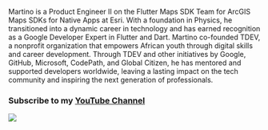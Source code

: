 Martino is a Product Engineer II on the Flutter Maps SDK Team for ArcGIS Maps SDKs for Native Apps at Esri. With a foundation in Physics, he transitioned into a dynamic career in technology and has earned recognition as a Google Developer Expert in Flutter and Dart. Martino co-founded TDEV, a nonprofit organization that empowers African youth through digital skills and career development. Through TDEV and other initiatives by Google, GitHub, Microsoft, CodePath, and Global Citizen, he has mentored and supported developers worldwide, leaving a lasting impact on the tech community and inspiring the next generation of professionals.

### Subscribe to my [YouTube Channel](https://www.youtube.com/@flutterease001)

 <!--- ![Good](https://komarev.com/ghpvc/?username=martinoyovo) -->

![](https://github-readme-stats.vercel.app/api?username=martinoyovo&show_icons=true&count_private=true&bg_color=0D1117&border_radius=0&hide_title=true&text_color=FFF&icon_color=296ECA&)
 
 <!---
![Always Good Apps](https://github.com/martinoyovo/martinoyovo/blob/main/tino.co.jpg)
 👀I'm a Mobile Engineer. I'm a <strong>Coach at [Flutter Togo](https://twitter.com/fluttertg)</strong>I preach Flutter, I build your dream app with Flutter. I'm the One
 🌱 I'm the One.I’m currently working to be a Flutter GDE (Google Developer Expert) and how to make nice websites with the powerful tailwind.css library.

    
        ![](https://komarev.com/ghpvc/?username=martinoyovo)
   
   
  :computer: Most used languages 

    [![Most used languages](https://github-readme-stats.vercel.app/api/top-langs/?username=martinoyovo&langs_count=5&hide_title=true&bg_color=0D1117&border_radius=0&hide_title=true&text_color=FFF&icon_color=296ECA)](https://github.com/martinoyovo/github-readme-stats)


martinoyovo/martinoyovo is a ✨ special ✨ repository because its `README.md` (this file) appears on your GitHub profile.
You can click the Preview link to take a look at your changes.
--->
